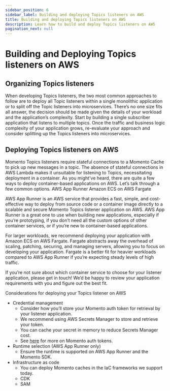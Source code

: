 ```yaml
---
sidebar_position: 6
sidebar_label: Building and deploying Topics listeners on AWS
title: Building and deploying Topics listeners on AWS
description: Learn how to build and deploy Topics listeners on AWS
pagination_next: null
---
```


# Building and Deploying Topics listeners on AWS

## Organizing Topics listeners

When developing Topics listeners, the two most common approaches to follow are to deploy all Topic listeners within a single monolithic application or to split off the Topic listeners into microservices. There’s no one size fits all answer, the decision should be made given the details of your workload and the application’s complexity. Start by building a single subscriber application that listens to multiple topics. Once the traffic and business logic complexity of your application grows, re-evaluate your approach and consider splitting up the Topics listeners into microservices.

## Deploying Topics listeners on AWS

Momento Topics listeners require stateful connections to a Momento Cache to pick up new messages in a topic. The absence of stateful connections in AWS Lambda makes it unsuitable for listening to Topics, necessitating deployment in a container. As you might’ve heard, there are quite a few ways to deploy container-based applications on AWS. Let’s talk through a few common options.
AWS App Runner
Amazon ECS on AWS Fargate

AWS App Runner is an AWS service that provides a fast, simple, and cost-effective way to deploy from source code or a container image directly to a scalable and secure Momento Topics listener application on AWS. AWS App Runner is a great one to use when building new applications, especially if you’re prototyping, if you don’t need all the custom options of other container services, or if you’re new to container-based applications.

For larger workloads, we recommend deploying your application with Amazon ECS on AWS Fargate. Fargate abstracts away the overhead of scaling, patching, securing, and managing servers, allowing you to focus on developing your application. Fargate is a better fit for heavier workloads compared to AWS App Runner if you’re expecting steady levels of high traffic.

If you’re not sure about which container service to choose for your listener application, please get in touch! We’d be happy to review your application requirements with you and figure out the best fit.

Considerations for deploying your Topics listener on AWS

- Credential management
    - Consider how you’ll store your Momento auth token for retrieval by your listener application. 
    - We recommend using AWS Secrets Manager to store and retrieve your token.
    - You can cache your secret in memory to reduce Secrets Manager cost.
    - See [here](./working-with-momento-auth-tokens.md) for more on Momento auth tokens.
- Runtime selection (AWS App Runner only)
    - Ensure the runtime is supported on AWS App Runner and the Momento SDK.
- Infrastructure as code
    - You can deploy Momento caches in the IaC frameworks we support today.
    - CDK
    - SAM
